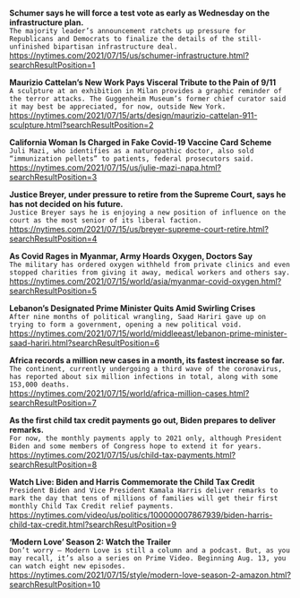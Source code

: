 **Schumer says he will force a test vote as early as Wednesday on the infrastructure plan.**\
`The majority leader’s announcement ratchets up pressure for Republicans and Democrats to finalize the details of the still-unfinished bipartisan infrastructure deal.`\
https://nytimes.com/2021/07/15/us/schumer-infrastructure.html?searchResultPosition=1

**Maurizio Cattelan’s New Work Pays Visceral Tribute to the Pain of 9/11**\
`A sculpture at an exhibition in Milan provides a graphic reminder of the terror attacks. The Guggenheim Museum’s former chief curator said it may best be appreciated, for now, outside New York.`\
https://nytimes.com/2021/07/15/arts/design/maurizio-cattelan-911-sculpture.html?searchResultPosition=2

**California Woman Is Charged in Fake Covid-19 Vaccine Card Scheme**\
`Juli Mazi, who identifies as a naturopathic doctor, also sold “immunization pellets” to patients, federal prosecutors said.`\
https://nytimes.com/2021/07/15/us/julie-mazi-napa.html?searchResultPosition=3

**Justice Breyer, under pressure to retire from the Supreme Court, says he has not decided on his future.**\
`Justice Breyer says he is enjoying a new position of influence on the court as the most senior of its liberal faction.`\
https://nytimes.com/2021/07/15/us/breyer-supreme-court-retire.html?searchResultPosition=4

**As Covid Rages in Myanmar, Army Hoards Oxygen, Doctors Say**\
`The military has ordered oxygen withheld from private clinics and even stopped charities from giving it away, medical workers and others say.`\
https://nytimes.com/2021/07/15/world/asia/myanmar-covid-oxygen.html?searchResultPosition=5

**Lebanon’s Designated Prime Minister Quits Amid Swirling Crises**\
`After nine months of political wrangling, Saad Hariri gave up on trying to form a government, opening a new political void.`\
https://nytimes.com/2021/07/15/world/middleeast/lebanon-prime-minister-saad-hariri.html?searchResultPosition=6

**Africa records a million new cases in a month, its fastest increase so far.**\
`The continent, currently undergoing a third wave of the coronavirus, has reported about six million infections in total, along with some 153,000 deaths.`\
https://nytimes.com/2021/07/15/world/africa-million-cases.html?searchResultPosition=7

**As the first child tax credit payments go out, Biden prepares to deliver remarks.**\
`For now, the monthly payments apply to 2021 only, although President Biden and some members of Congress hope to extend it for years.`\
https://nytimes.com/2021/07/15/us/child-tax-payments.html?searchResultPosition=8

**Watch Live: Biden and Harris Commemorate the Child Tax Credit**\
`President Biden and Vice President Kamala Harris deliver remarks to mark the day that tens of millions of families will get their first monthly Child Tax Credit relief payments.`\
https://nytimes.com/video/us/politics/100000007867939/biden-harris-child-tax-credit.html?searchResultPosition=9

**‘Modern Love’ Season 2: Watch the Trailer**\
`Don’t worry — Modern Love is still a column and a podcast. But, as you may recall, it’s also a series on Prime Video. Beginning Aug. 13, you can watch eight new episodes.`\
https://nytimes.com/2021/07/15/style/modern-love-season-2-amazon.html?searchResultPosition=10

